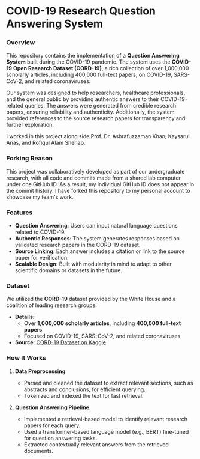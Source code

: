 # COVID-19 Research Question Answering System  

### Overview  
This repository contains the implementation of a **Question Answering System** built during the COVID-19 pandemic. The system uses the **COVID-19 Open Research Dataset (CORD-19)**, a rich collection of over 1,000,000 scholarly articles, including 400,000 full-text papers, on COVID-19, SARS-CoV-2, and related coronaviruses.  

Our system was designed to help researchers, healthcare professionals, and the general public by providing authentic answers to their COVID-19-related queries. The answers were generated from credible research papers, ensuring reliability and authenticity. Additionally, the system provided references to the source research papers for transparency and further exploration. 

I worked in this project along side Prof. Dr. Ashrafuzzaman Khan, Kaysarul Anas, and Rofiqul Alam Shehab.

### Forking Reason
This project was collaboratively developed as part of our undergraduate research, with all code and commits made from a shared lab computer under one GitHub ID. As a result, my individual GitHub ID does not appear in the commit history. I have forked this repository to my personal account to showcase my team's work.

### Features  
- **Question Answering**: Users can input natural language questions related to COVID-19.  
- **Authentic Responses**: The system generates responses based on validated research papers in the CORD-19 dataset.  
- **Source Linking**: Each answer includes a citation or link to the source paper for verification.  
- **Scalable Design**: Built with modularity in mind to adapt to other scientific domains or datasets in the future.  

### Dataset  
We utilized the **CORD-19** dataset provided by the White House and a coalition of leading research groups.  
- **Details**:  
  - Over **1,000,000 scholarly articles**, including **400,000 full-text papers**.  
  - Focused on COVID-19, SARS-CoV-2, and related coronaviruses.  
- **Source**: [CORD-19 Dataset on Kaggle](https://www.kaggle.com/allen-institute-for-ai/CORD-19-research-challenge)  

### How It Works  
1. **Data Preprocessing**:  
   - Parsed and cleaned the dataset to extract relevant sections, such as abstracts and conclusions, for efficient querying.  
   - Tokenized and indexed the text for fast retrieval.  

2. **Question Answering Pipeline**:  
   - Implemented a retrieval-based model to identify relevant research papers for each query.  
   - Used a transformer-based language model (e.g., BERT) fine-tuned for question answering tasks.  
   - Extracted contextually relevant answers from the retrieved documents.  
